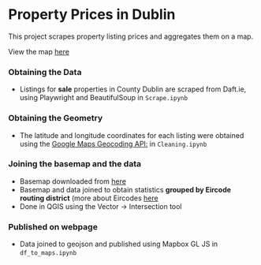 # Property Prices in Dublin

This project scrapes property listing prices and aggregates them on a map. 

View the map [here](https://kellywaldro.github.io/dublin_properties/)

### Obtaining the Data 

- Listings for **sale** properties in County Dublin are scraped from Daft.ie, using Playwright and BeautifulSoup in `Scrape.ipynb`

### Obtaining the Geometry 

- The latitude and longitude coordinates for each listing were obtained using the [Google Maps Geocoding API:](   https://developers.google.com/maps/documentation/geocoding/overview) in `Cleaning.ipynb`

### Joining the basemap and the data 

- Basemap downloaded from [here](https://autoaddress.com/en-ie/support/developer-centre/resources/routing-key-boundaries)
- Basemap and data joined to obtain statistics **grouped by Eircode routing district** (more about Eircodes [here](https://www.eircode.ie/what-is-eircode)
- Done in QGIS using the Vector -> Intersection tool 

### Published on webpage 

- Data joined to geojson and published using Mapbox GL JS in `df_to_maps.ipynb`



